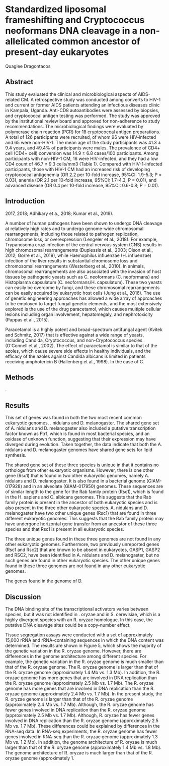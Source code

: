 # Standardized liposomal frameshifting and Cryptococcus neoformans DNA cleavage in a non-allelicated common ancestor of present-day eukaryotes
Quaglee Dragontacos


## Abstract
This study evaluated the clinical and microbiological aspects of AIDS-related CM. A retrospective study was conducted among converts to HIV-1 and current or former AIDS patients attending an infectious diseases clinic in Kampala, Uganda. Anti-CD8 autoantibodies were assessed by biopsies, and cryptococcal antigen testing was performed. The study was approved by the institutional review board and approved for non-adherence to study recommendations. The microbiological findings were evaluated by polymerase chain reaction (PCR) for 18 cryptococcal antigen preparations. A total of 126 participants were recruited, of whom 96 were HIV-infected and 65 were non-HIV-1. The mean age of the study participants was 41.3 ± 9.4 years, and 49.4% of participants were males. The prevalence of CD4+ cell (CD4+ cell) conversion was 14.9 ± 6.8 cases/100 participants. Among participants with non-HIV-1 CM, 16 were HIV-infected, and they had a low CD4 count of 46.7 ± 9.3 cells/mm3 (Table 1). Compared with HIV-1-infected participants, those with HIV-1 CM had an increased risk of developing cryptococcal antigenemia (OR 2.2 per 10-fold increase, 95%CI: 1.9-5.3; P = 0.03), anemia (OR 2.1 per 10-fold increase, 95%CI: 1.7-4.3; P = 0.01), and advanced disease (OR 0.4 per 10-fold increase, 95%CI: 0.6-0.8; P = 0.01).


## Introduction
 2017, 2018; Adhikary et a., 2018; Kumar et al., 2019).

A number of human pathogens have been shown to undergo DNA cleavage at relatively high rates and to undergo genome-wide chromosomal rearrangements, including those related to pathogen replication, chromosome loss, or overexpression (Lengeler et al., 2018). For example, Trypanosoma cruzi infection of the central nervous system (CNS) results in high chromosomal rearrangements (Duplessis et al., 2003; Olson et al., 2012; Gorre et al., 2019), while Haemophilus influenzae (H. influenzae) infection of the liver results in substantial chromosome loss and chromosomal rearrangements (Westerberg et al., 2010). In animals, chromosomal rearrangements are also associated with the invasion of host tissues by pathogenic yeasts such as C. neoformans (C. neoformans) and Histoplasma capsulatum (C. neoformans/H. capsulatum). These two yeasts can easily be overcome by fungi, and these chromosomal rearrangements can be easily acquired by eukaryotic host cells (Jung et al., 2016). The use of genetic engineering approaches has allowed a wide array of approaches to be employed to target fungal genetic elements, and the most extensively explored is the use of the drug paracetamol, which causes multiple cellular lesions including organ involvement, hepatomegaly, and nephrotoxicity (Pappas et al., 2015).

Paracetamol is a highly potent and broad-spectrum antifungal agent (Kvitek and Schmitz, 2017) that is effective against a wide range of yeasts, including Candida, Cryptococcus, and non-Cryptococcus species (O'Connell et al., 2002). The effect of paracetamol is similar to that of the azoles, which cause severe side effects in healthy individuals, and the efficacy of the azoles against Candida albicans is limited in patients receiving amphotericin B (Hallenberg et al., 1998). In the case of C.


## Methods
.


## Results
This set of genes was found in both the two most recent common eukaryotic genomes, . nidulans and D. melanogaster. The shared gene set of A. nidulans and D. melanogaster also included a putative transcription factor known as Ftr1, which is found in most bacterial species, and an oxidase of unknown function, suggesting that their expression may have diverged during evolution. Taken together, the data indicate that both the A. nidulans and D. melanogaster genomes have shared gene sets for lipid synthesis.

The shared gene set of these three species is unique in that it contains no orthologs from other eukaryotic organisms. However, there is one other gene (Rsc1) that is found in two other eukaryotic genomes, namely A. nidulans and D. melanogaster. It is also found in a bacterial genome (GIAM-017928) and in an alveolate (GIAM-017950) genomes. These sequences are of similar length to the gene for the Rab family protein (Rsc1), which is found in the H. sapiens and C. albicans genomes. This suggests that the Rab family protein is present in the ancestor of both eukaryotic species and is also present in the three other eukaryotic species. A. nidulans and D. melanogaster have two other unique genes (Rsc1) that are found in three different eukaryotic genomes. This suggests that the Rab family protein may have undergone horizontal gene transfer from an ancestor of these three species and that Rsc1 is present in all eukaryotic species.

The three unique genes found in these three genomes are not found in any other eukaryotic genomes. Furthermore, two previously unreported genes (Rsc1 and Rsc2) that are known to be absent in eukaryotes, GASP1, GASP2 and RSC2, have been identified in A. nidulans and D. melanogaster, but no such genes are found in other eukaryotic species. The other unique genes found in these three genomes are not found in any other eukaryotic genomes.

The genes found in the genome of D.


## Discussion
The DNA binding site of the transcriptional activators varies between species, but it was not identified in . oryzae and in S. cerevisiae, which is a highly divergent species with an R. oryzae homologue. In this case, the putative DNA cleavage sites could be a copy-number effect.

Tissue segregation assays were conducted with a set of approximately 15,000 rRNA and rRNA-containing sequences in which the DNA content was determined. The results are shown in Figure 5, which shows the majority of the genetic variation in the R. oryzae genome. However, there are differences in the genome architecture among different species. For example, the genetic variation in the R. oryzae genome is much smaller than that of the R. oryzae genome. The R. oryzae genome is larger than that of the R. oryzae genome (approximately 1.4 Mb vs. 1.3 Mb). In addition, the R. oryzae genome has more genes that are involved in DNA replication than the R. oryzae genome (approximately 2.5 Mb vs. 1.7 Mb). The R. oryzae genome has more genes that are involved in DNA replication than the R. oryzae genome (approximately 2.4 Mb vs. 1.7 Mb). In the present study, the R. oryzae genome is larger than that of the R. oryzae genome (approximately 2.4 Mb vs. 1.7 Mb). Although, the R. oryzae genome has fewer genes involved in DNA replication than the R. oryzae genome (approximately 2.5 Mb vs. 1.7 Mb). Although, R. oryzae has fewer genes involved in DNA replication than the R. oryzae genome (approximately 2.5 Mb vs. 1.7 Mb). These differences could be explained by differences in the RNA-seq data. In RNA-seq experiments, the R. oryzae genome has fewer genes involved in RNA-seq than the R. oryzae genome (approximately 1.3 Mb vs. 1.2 Mb). In addition, the genome architecture of R. oryzae is much larger than that of the R. oryzae genome (approximately 1.4 Mb vs. 1.8 Mb). The genome architecture of R. oryzae is much larger than that of the R. oryzae genome (approximately 1.
